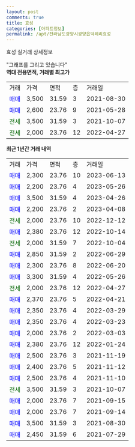 ```yaml
---
layout: post
comments: true
title: 효성
categories: [아파트정보]
permalink: /apt/전라남도광양시광양읍덕례리효성
---
```


효성 실거래 상세정보

<script type="text/javascript">
  google.charts.load('current', {'packages':['line', 'corechart']});
  google.charts.setOnLoadCallback(drawChart);

  function drawChart() {
    var data = new google.visualization.DataTable();
    data.addColumn('date', '거래일');
    data.addColumn('number', "매매");
    data.addColumn('number', "전세");
    data.addColumn('number', "전매");

    data.addRows([[new Date(Date.parse("2023-06-13")), 2300, null, null], [new Date(Date.parse("2023-05-26")), 2200, null, null], [new Date(Date.parse("2023-04-26")), 3500, null, null], [new Date(Date.parse("2023-04-08")), 2200, null, null], [new Date(Date.parse("2022-12-12")), null, 2000, null], [new Date(Date.parse("2022-10-14")), 2380, null, null], [new Date(Date.parse("2022-10-04")), null, 2000, null], [new Date(Date.parse("2022-06-29")), 2850, null, null], [new Date(Date.parse("2022-06-20")), 2300, null, null], [new Date(Date.parse("2022-05-26")), 3300, null, null], [new Date(Date.parse("2022-04-27")), null, 2000, null], [new Date(Date.parse("2022-04-21")), 2370, null, null], [new Date(Date.parse("2022-03-29")), 2350, null, null], [new Date(Date.parse("2022-03-23")), 2350, null, null], [new Date(Date.parse("2022-03-03")), 2000, null, null], [new Date(Date.parse("2022-01-24")), 2380, null, null], [new Date(Date.parse("2021-11-19")), 2500, null, null], [new Date(Date.parse("2021-11-12")), 2400, null, null], [new Date(Date.parse("2021-11-10")), 2500, null, null], [new Date(Date.parse("2021-10-07")), null, 3500, null], [new Date(Date.parse("2021-09-15")), 2000, null, null], [new Date(Date.parse("2021-09-14")), 2000, null, null], [new Date(Date.parse("2021-08-30")), 3500, null, null], [new Date(Date.parse("2021-07-29")), 2450, null, null]]);

    var options = {
      hAxis: {
        format: 'yyyy/MM/dd'
      },    
      lineWidth: 0,
      pointsVisible: true,    
      title: '최근 1년간 유형별 실거래가 분포',
      legend: { position: 'bottom' }
    };

    var formatter = new google.visualization.NumberFormat({pattern:'###,###'} );
    formatter.format(data, 1);
    formatter.format(data, 2);
    
    setTimeout(function() {
        var chart = new google.visualization.LineChart(document.getElementById('columnchart_material'));
        chart.draw(data, (options));
        document.getElementById('loading').style.display = 'none';
    }, 200);
  }
</script>


<div id="loading" style="z-index:20; display: block; margin-left: 0px">"그래프를 그리고 있습니다"</div>
<div id="columnchart_material" style="width: 95%; margin-left: 0px; display: block"></div>
<!-- contents start -->
<b>역대 전용면적, 거래별 최고가</b>
<table class="sortable">
    <tr>
      <td>거래</td>
      <td>가격</td>
      <td>면적</td>
      <td>층</td>
      <td>거래일</td>
    </tr>
        <tr>
          <td><a style="color: blue">매매</a></td>
          <td>3,500</td>
          <td>31.59</td>
          <td>3</td>
          <td>2021-08-30</td>
        </tr>            <tr>
          <td><a style="color: blue">매매</a></td>
          <td>2,600</td>
          <td>23.76</td>
          <td>9</td>
          <td>2021-05-28</td>
        </tr>        
        <tr>
              <td><a style="color: darkgreen">전세</a></td>
              <td>3,500</td>
              <td>31.59</td>
              <td>3</td>
              <td>2021-10-07</td>
            </tr>            <tr>
              <td><a style="color: darkgreen">전세</a></td>
              <td>2,000</td>
              <td>23.76</td>
              <td>12</td>
              <td>2022-04-27</td>
            </tr>        
    
</table>

<b>최근 1년간 거래 내역</b>

<table class="sortable">
    <tr>
      <td>거래</td>
      <td>가격</td>
      <td>면적</td>
      <td>층</td>
      <td>거래일</td>
    </tr>
    <tr>
      <td><a style="color: blue">매매</a></td>
      <td>2,300</td>
      <td>23.76</td>
      <td>10</td>
      <td>2023-06-13</td>
    </tr>          <tr>
      <td><a style="color: blue">매매</a></td>
      <td>2,200</td>
      <td>23.76</td>
      <td>4</td>
      <td>2023-05-26</td>
    </tr>          <tr>
      <td><a style="color: blue">매매</a></td>
      <td>3,500</td>
      <td>31.59</td>
      <td>4</td>
      <td>2023-04-26</td>
    </tr>          <tr>
      <td><a style="color: blue">매매</a></td>
      <td>2,200</td>
      <td>23.76</td>
      <td>2</td>
      <td>2023-04-08</td>
    </tr>          <tr>
      <td><a style="color: darkgreen">전세</a></td>
      <td>2,000</td>
      <td>23.76</td>
      <td>10</td>
      <td>2022-12-12</td>
    </tr>          <tr>
      <td><a style="color: blue">매매</a></td>
      <td>2,380</td>
      <td>23.76</td>
      <td>12</td>
      <td>2022-10-14</td>
    </tr>          <tr>
      <td><a style="color: darkgreen">전세</a></td>
      <td>2,000</td>
      <td>31.59</td>
      <td>7</td>
      <td>2022-10-04</td>
    </tr>          <tr>
      <td><a style="color: blue">매매</a></td>
      <td>2,850</td>
      <td>31.59</td>
      <td>2</td>
      <td>2022-06-29</td>
    </tr>          <tr>
      <td><a style="color: blue">매매</a></td>
      <td>2,300</td>
      <td>23.76</td>
      <td>8</td>
      <td>2022-06-20</td>
    </tr>          <tr>
      <td><a style="color: blue">매매</a></td>
      <td>3,300</td>
      <td>31.59</td>
      <td>4</td>
      <td>2022-05-26</td>
    </tr>          <tr>
      <td><a style="color: darkgreen">전세</a></td>
      <td>2,000</td>
      <td>23.76</td>
      <td>12</td>
      <td>2022-04-27</td>
    </tr>          <tr>
      <td><a style="color: blue">매매</a></td>
      <td>2,370</td>
      <td>23.76</td>
      <td>5</td>
      <td>2022-04-21</td>
    </tr>          <tr>
      <td><a style="color: blue">매매</a></td>
      <td>2,350</td>
      <td>23.76</td>
      <td>4</td>
      <td>2022-03-29</td>
    </tr>          <tr>
      <td><a style="color: blue">매매</a></td>
      <td>2,350</td>
      <td>23.76</td>
      <td>4</td>
      <td>2022-03-23</td>
    </tr>          <tr>
      <td><a style="color: blue">매매</a></td>
      <td>2,000</td>
      <td>23.76</td>
      <td>2</td>
      <td>2022-03-03</td>
    </tr>          <tr>
      <td><a style="color: blue">매매</a></td>
      <td>2,380</td>
      <td>23.76</td>
      <td>12</td>
      <td>2022-01-24</td>
    </tr>          <tr>
      <td><a style="color: blue">매매</a></td>
      <td>2,500</td>
      <td>23.76</td>
      <td>3</td>
      <td>2021-11-19</td>
    </tr>          <tr>
      <td><a style="color: blue">매매</a></td>
      <td>2,400</td>
      <td>23.76</td>
      <td>5</td>
      <td>2021-11-12</td>
    </tr>          <tr>
      <td><a style="color: blue">매매</a></td>
      <td>2,500</td>
      <td>23.76</td>
      <td>4</td>
      <td>2021-11-10</td>
    </tr>          <tr>
      <td><a style="color: darkgreen">전세</a></td>
      <td>3,500</td>
      <td>31.59</td>
      <td>3</td>
      <td>2021-10-07</td>
    </tr>          <tr>
      <td><a style="color: blue">매매</a></td>
      <td>2,000</td>
      <td>23.76</td>
      <td>7</td>
      <td>2021-09-15</td>
    </tr>          <tr>
      <td><a style="color: blue">매매</a></td>
      <td>2,000</td>
      <td>23.76</td>
      <td>7</td>
      <td>2021-09-14</td>
    </tr>          <tr>
      <td><a style="color: blue">매매</a></td>
      <td>3,500</td>
      <td>31.59</td>
      <td>3</td>
      <td>2021-08-30</td>
    </tr>          <tr>
      <td><a style="color: blue">매매</a></td>
      <td>2,450</td>
      <td>31.59</td>
      <td>6</td>
      <td>2021-07-29</td>
    </tr>      </table>
<!-- contents end -->    

